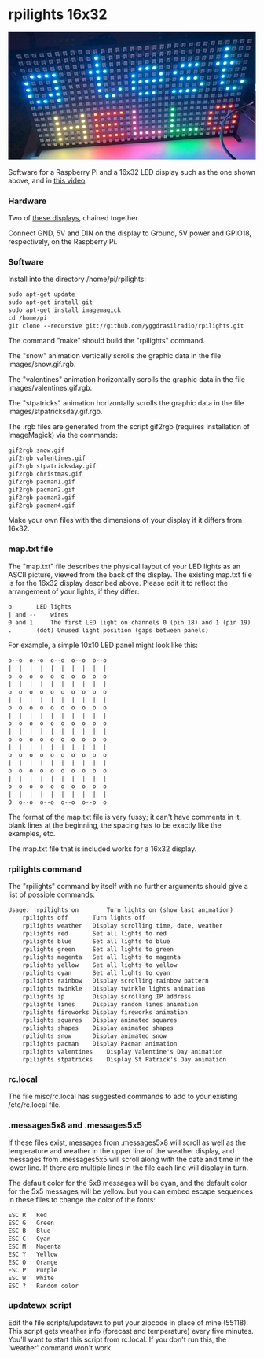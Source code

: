 rpilights 16x32
==========

![](misc/title.jpg)

Software for a Raspberry Pi and a 16x32 LED
display such as the one shown above,
and in [this video](https://www.youtube.com/watch?v=XgLV00P9Eu0).

### Hardware

Two of [these displays](https://www.amazon.com/gp/product/B01DC0IPVU),
chained together.

Connect GND, 5V and DIN on the display to Ground, 5V power and GPIO18, respectively, on the Raspberry Pi.

### Software

Install into the directory /home/pi/rpilights:

	sudo apt-get update
	sudo apt-get install git
	sudo apt-get install imagemagick
	cd /home/pi
	git clone --recursive git://github.com/yggdrasilradio/rpilights.git

The command "make" should build the "rpilights" command.

The "snow" animation vertically scrolls the graphic data in the file images/snow.gif.rgb.

The "valentines" animation horizontally scrolls the graphic data in the file images/valentines.gif.rgb.

The "stpatricks" animation horizontally scrolls the graphic data in the file images/stpatricksday.gif.rgb.

The .rgb files are generated from the script gif2rgb (requires installation
of ImageMagick) via the commands:

	gif2rgb snow.gif
	gif2rgb valentines.gif
	gif2rgb stpatricksday.gif
	gif2rgb christmas.gif
	gif2rgb pacman1.gif
	gif2rgb pacman2.gif
	gif2rgb pacman3.gif
	gif2rgb pacman4.gif

Make your own files with the dimensions of your display if it differs from 16x32.

### map.txt file

The "map.txt" file describes the physical layout of your LED lights as an ASCII picture, viewed from the back of the display.
The existing map.txt file is for the 16x32 display described above.
Please edit it to reflect the arrangement of your lights, if they differ:

	o		LED lights
	| and --	wires
	0 and 1		The first LED light on channels 0 (pin 18) and 1 (pin 19)
	.		(dot) Unused light position (gaps between panels)

For example, a simple 10x10 LED panel might look like this:

	o--o  o--o  o--o  o--o  o--o
	|  |  |  |  |  |  |  |  |  |
	o  o  o  o  o  o  o  o  o  o
	|  |  |  |  |  |  |  |  |  |
	o  o  o  o  o  o  o  o  o  o
	|  |  |  |  |  |  |  |  |  |
	o  o  o  o  o  o  o  o  o  o
	|  |  |  |  |  |  |  |  |  |
	o  o  o  o  o  o  o  o  o  o
	|  |  |  |  |  |  |  |  |  |
	o  o  o  o  o  o  o  o  o  o
	|  |  |  |  |  |  |  |  |  |
	o  o  o  o  o  o  o  o  o  o
	|  |  |  |  |  |  |  |  |  |
	o  o  o  o  o  o  o  o  o  o
	|  |  |  |  |  |  |  |  |  |
	o  o  o  o  o  o  o  o  o  o
	|  |  |  |  |  |  |  |  |  |
	0  o--o  o--o  o--o  o--o  o

The format of the map.txt file is very fussy; it can't have comments in it, blank lines at the beginning, the spacing has to be exactly like
the examples, etc.

The map.txt file that is included works for a 16x32 display.

### rpilights command

The "rpilights" command by itself with no further arguments should give a list of possible commands:


	Usage:	rpilights on		Turn lights on (show last animation)
		rpilights off		Turn lights off
		rpilights weather	Display scrolling time, date, weather
		rpilights red		Set all lights to red
		rpilights blue		Set all lights to blue
		rpilights green		Set all lights to green
		rpilights magenta	Set all lights to magenta
		rpilights yellow	Set all lights to yellow
		rpilights cyan		Set all lights to cyan
		rpilights rainbow	Display scrolling rainbow pattern
		rpilights twinkle	Display twinkle lights animation
		rpilights ip		Display scrolling IP address
		rpilights lines		Display random lines animation
		rpilights fireworks	Display fireworks animation
		rpilights squares	Display animated squares
		rpilights shapes	Display animated shapes
		rpilights snow		Display animated snow
		rpilights pacman	Display Pacman animation
		rpilights valentines	Display Valentine's Day animation
		rpilights stpatricks	Display St Patrick's Day animation

### rc.local

The file misc/rc.local has suggested commands to add to your existing /etc/rc.local file.

### .messages5x8 and .messages5x5

If these files exist, messages from .messages5x8 will scroll as well as the temperature and weather in the upper line
of the weather display, and messages from .messages5x5 will scroll along with the date and time in the lower line.  If
there are multiple lines in the file each line will display in turn.

The default color for the 5x8 messages will be cyan, and the default color for the 5x5 messages will be yellow. but you can embed
escape sequences in these files to change the color of the fonts:

	ESC R	Red
	ESC G	Green
	ESC B	Blue
	ESC C	Cyan
	ESC M	Magenta
	ESC Y	Yellow
	ESC O	Orange
	ESC P	Purple
	ESC W	White
	ESC ?	Random color

### updatewx script

Edit the file scripts/updatewx to put your zipcode in place of mine (55118).
This script gets weather info (forecast and temperature) every five minutes.
You'll want to start this script from rc.local.  If you don't run this, the 'weather' command won't work.
